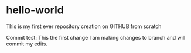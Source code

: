 # hello-world
This is my first ever repository creation on GITHUB from scratch


Commit test: This the first change I am making changes to branch and will commit my edits.
